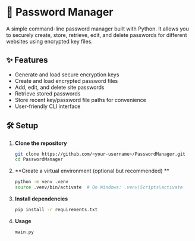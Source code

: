 # 🔐 Password Manager

A simple command-line password manager built with Python. It allows you to securely create, store, retrieve, edit, and delete passwords for different websites using encrypted key files.

## ✨ Features

- Generate and load secure encryption keys
- Create and load encrypted password files
- Add, edit, and delete site passwords
- Retrieve stored passwords
- Store recent key/password file paths for convenience
- User-friendly CLI interface

## 🛠️ Setup

1. **Clone the repository**
   ```bash
   git clone https://github.com/<your-username>/PasswordManager.git
   cd PasswordManager


2. **Create a virtual environment (optional but recommended) **
   ```bash
   python -m venv .venv
   source .venv/bin/activate  # On Windows: .venv\Scripts\activate

3. **Install dependencies**
   ```bash
   pip install -r requirements.txt

4. **Usage**
   ```bash
   main.py

